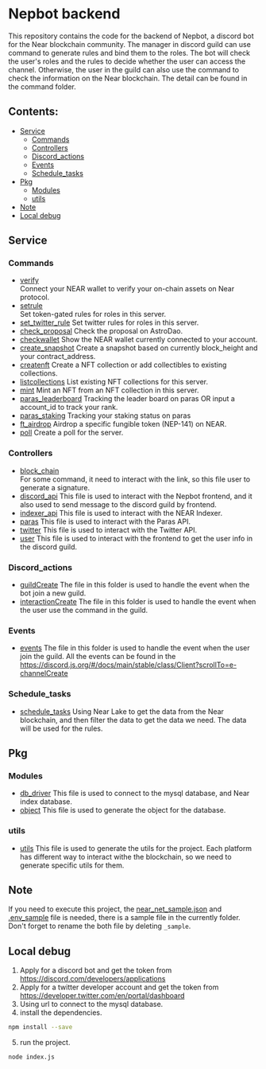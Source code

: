 # Nepbot backend

This repository contains the code for the backend of Nepbot, a discord bot for the Near blockchain community. The manager in discord guild can use command to generate rules and bind them to the roles. The bot will check the user's roles and the rules to decide whether the user can access the channel. Otherwise, the user in the guild can also use the command to check the information on the Near blockchain. The detail can be found in the command folder.

## Contents:
* [Service](#service)
  * [Commands](#commands)
  * [Controllers](#controllers)
  * [Discord_actions](#discord_actions)
  * [Events](#events)
  * [Schedule_tasks](#schedule_tasks)
* [Pkg](#pkg)
  * [Modules](#modules)
  * [utils](#utils)
* [Note](#note)
* [Local debug](#local-debug)

## Service
### Commands
* [verify](./service/commands/verify.js)  
  Connect your NEAR wallet to verify your on-chain assets on Near protocol.
* [setrule](./service/commands/setrule.js)  
  Set token-gated rules for roles in this server.
* [set_twitter_rule](./service/commands/set_twitter_rule.js)
  Set twitter rules for roles in this server.
* [check_proposal](./service/commands/check_proposal.js)
  Check the proposal on AstroDao.
* [checkwallet](./service/commands/checkwallet.js)
  Show the NEAR wallet currently connected to your account.
* [create_snapshot](./service/commands/create_snapshot.js)
  Create a snapshot based on currently block_height and your contract_address.
* [createnft](./service/commands/createnft.js)
  Create a NFT collection or add collectibles to existing collections.
* [listcollections](./service/commands/listcollections.js)
  List existing NFT collections for this server.
* [mint](./service/commands/mint.js)
  Mint an NFT from an NFT collection in this server.
* [paras_leaderboard](./service/commands/paras_leaderboard.js)
  Tracking the leader board on paras OR input a account_id to track your rank.
* [paras_staking](./service/commands/paras_reward.js)
  Tracking your staking status on paras
* [ft_airdrop](./service/commands/ft_airdrop.js)
  Airdrop a specific fungible token (NEP-141) on NEAR.
* [poll](./service/commands/poll.js)
  Create a poll for the server.

### Controllers
* [block_chain](./service/controllers/block_chain.js)  
  For some command, it need to interact with the link, so this file user to generate a signature.
* [discord_api](./service/controllers/discord_api.js)
  This file is used to interact with the Nepbot frontend, and it also used to send message to the discord guild by frontend.
* [indexer_api](./service/controllers/indexer_api.js)
  This file is used to interact with the NEAR Indexer.
* [paras](./service/controllers/paras.js)
  This file is used to interact with the Paras API.
* [twitter](./service/controllers/twitter.js)
  This file is used to interact with the Twitter API.
* [user](./service/controllers/user.js)
  This file is used to interact with the frontend to get the user info in the discord guild.

### Discord_actions
* [guildCreate](./service/discord_actions/guildCreate.js)
  The file in this folder is used to handle the event when the bot join a new guild.
* [interactionCreate](./service/discord_actions/interactionCreate.js)
  The file in this folder is used to handle the event when the user use the command in the guild.

### Events
* [events](./service/events)
  The file in this folder is used to handle the event when the user join the guild.
  All the events can be found in the https://discord.js.org/#/docs/main/stable/class/Client?scrollTo=e-channelCreate

### Schedule_tasks
* [schedule_tasks](./service/schedule_tasks)
  Using Near Lake to get the data from the Near blockchain, and then filter the data to get the data we need. The data will be used for the rules.

## Pkg
### Modules
* [db_driver](./pkg/modules/db_driver)
  This file is used to connect to the mysql database, and Near index database.
* [object](./pkg/modules/object)
  This file is used to generate the object for the database.

### utils
* [utils](./pkg/utils)
  This file is used to generate the utils for the project.
  Each platform has different way to interact withe the blockchain, so we need to generate specific utils for them.

## Note
If you need to execute this project, the [near_net_sample.json](./conf/near_net_sample.json) and [.env_sample](./.env_sample) file is needed, there is a sample file in the currently folder. Don't forget to rename the both file by deleting `_sample`.

## Local debug
1. Apply for a discord bot and get the token from https://discord.com/developers/applications
2. Apply for a twitter developer account and get the token from https://developer.twitter.com/en/portal/dashboard
3. Using url to connect to the mysql database.
4. install the dependencies.
  ```bash
  npm install --save
  ```
5. run the project.
 ```bash
 node index.js
 ```
